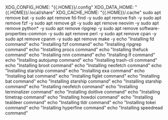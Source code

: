 XDG_CONFIG_HOME: "{{.HOME}}/.config"
XDG_DATA_HOME: "{{.HOME}}/.local/share"
XDG_CACHE_HOME: "{{.HOME}}/.cache"
sudo apt remove bat -y
sudo apt remove fd-find -y
sudo apt remove fish -y
sudo apt remove fzf -y
sudo apt remove git -y
sudo apt remove neovim -y
sudo apt remove python* -y
sudo apt remove ripgrep -y
sudo apt remove software-properties-common -y
sudo apt remove perl -y
sudo apt remove cpan -y
sudo apt remove cpanm -y
sudo apt remove make -y
echo "Installing fd command"
echo "Installing fzf command"
echo "Installing ripgrep command"
echo "Installing procs command"
echo "Installing thefuck command"
echo "Installing nnn command"
echo "Installing lf command"
echo "Installing autojump command"
echo "Installing trash-cli command"
echo "Installing broot command"
echo "Installing neofetch command"
echo "Installing starship command"
echo "Installing exa command"
echo "Installing bat command"
echo "Installing figlet command"
echo "Installing bat command"
echo "Installing starship command"
echo "Installing starship command"
echo "Installing neofetch command"
echo "Installing terminalizer command"
echo "Installing doitlive command"
echo "Installing timetrap command"
echo "Installing howdoi command"
echo "Installing tealdeer command"
echo "Installing tldr command"
echo "Installing tokei command"
echo "Installing hyperfine command"
echo "Installing speedread command"

